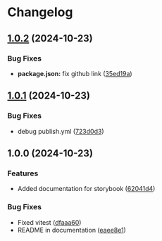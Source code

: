 # Changelog

## [1.0.2](https://github.com/harrykhh/react-flow-family-tree/compare/v1.0.1...v1.0.2) (2024-10-23)


### Bug Fixes

* **package.json:** fix github link ([35ed19a](https://github.com/harrykhh/react-flow-family-tree/commit/35ed19a60e721c0767541a3e5c590dd5c59aeeab))

## [1.0.1](https://github.com/harrykhh/react-flow-family-tree/compare/v1.0.0...v1.0.1) (2024-10-23)


### Bug Fixes

* debug publish.yml ([723d0d3](https://github.com/harrykhh/react-flow-family-tree/commit/723d0d3aa6e32f6c7f4781ab5fcad99af01ea3c8))

## 1.0.0 (2024-10-23)


### Features

* Added documentation for storybook ([62041d4](https://github.com/harrykhh/react-flow-family-tree/commit/62041d4717907929bd6c015178934c3f44ec7968))


### Bug Fixes

* Fixed vitest ([dfaaa60](https://github.com/harrykhh/react-flow-family-tree/commit/dfaaa601fa612a5b3b69bcdecb64925b8d98c622))
* README in documentation ([eaee8e1](https://github.com/harrykhh/react-flow-family-tree/commit/eaee8e1d4c0709ba936004bfb105a18483124a65))
